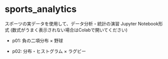 # sports_analytics
スポーツの実データを使用して、データ分析・統計の演習
Jupyter Notebook形式 (数式がうまく表示されない場合はColabで開いてください)

- p01: 負の二項分布 × 野球

- p02: 分布・ヒストグラム × ラグビー
